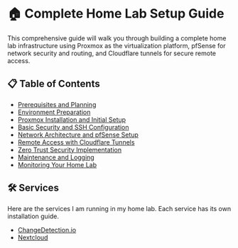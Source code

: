 # 🏠 Complete Home Lab Setup Guide
This comprehensive guide will walk you through building a complete home lab infrastructure using Proxmox as the virtualization platform, pfSense for network security and routing, and Cloudflare tunnels for secure remote access.

## 📋 Table of Contents
- [Prerequisites and Planning](./prerequisites-and-planning.md)
- [Environment Preparation](./environment-preparation.md)
- [Proxmox Installation and Initial Setup](./proxmox-installation.md)
- [Basic Security and SSH Configuration](./basic-security-and-ssh.md)
- [Network Architecture and pfSense Setup](./network-and-pfsense.md)
- [Remote Access with Cloudflare Tunnels](./remote-access-cloudflare.md)
- [Zero Trust Security Implementation](./zero-trust-security.md)
- [Maintenance and Logging](./maintenance-and-logging.md)
- [Monitoring Your Home Lab](./monitoring.md)

## 🛠️ Services

Here are the services I am running in my home lab. Each service has its own installation guide.

- [ChangeDetection.io](./services/changedetection-io.md)
- [Nextcloud](./services/nextcloud.md)

